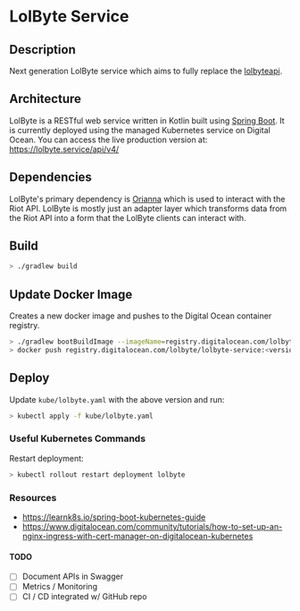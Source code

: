 # LolByte Service

## Description

Next generation LolByte service which aims to fully replace the [lolbyteapi](https://github.com/ACSchott526/lolbyteapi).

## Architecture

LolByte is a RESTful web service written in Kotlin built using [Spring Boot](https://spring.io/projects/spring-boot). It is currently deployed using the managed Kubernetes service on Digital Ocean. You can access the live production version at: https://lolbyte.service/api/v4/

## Dependencies

LolByte's primary dependency is [Orianna](https://github.com/meraki-analytics/orianna) which is used to interact with the Riot API. LolByte is mostly just an adapter layer which transforms data from the Riot API into a form that the LolByte clients can interact with.

## Build

```bash
> ./gradlew build
```

## Update Docker Image

Creates a new docker image and pushes to the Digital Ocean container registry.

```bash
> ./gradlew bootBuildImage --imageName=registry.digitalocean.com/lolbyte/lolbyte-service:<version>
> docker push registry.digitalocean.com/lolbyte/lolbyte-service:<version>
```

## Deploy

Update `kube/lolbyte.yaml` with the above version and run:

```bash
> kubectl apply -f kube/lolbyte.yaml
```

### Useful Kubernetes Commands

Restart deployment:

```bash
> kubectl rollout restart deployment lolbyte
```

### Resources

- https://learnk8s.io/spring-boot-kubernetes-guide
- https://www.digitalocean.com/community/tutorials/how-to-set-up-an-nginx-ingress-with-cert-manager-on-digitalocean-kubernetes

#### TODO

- [ ] Document APIs in Swagger
- [ ] Metrics / Monitoring
- [ ] CI / CD integrated w/ GitHub repo